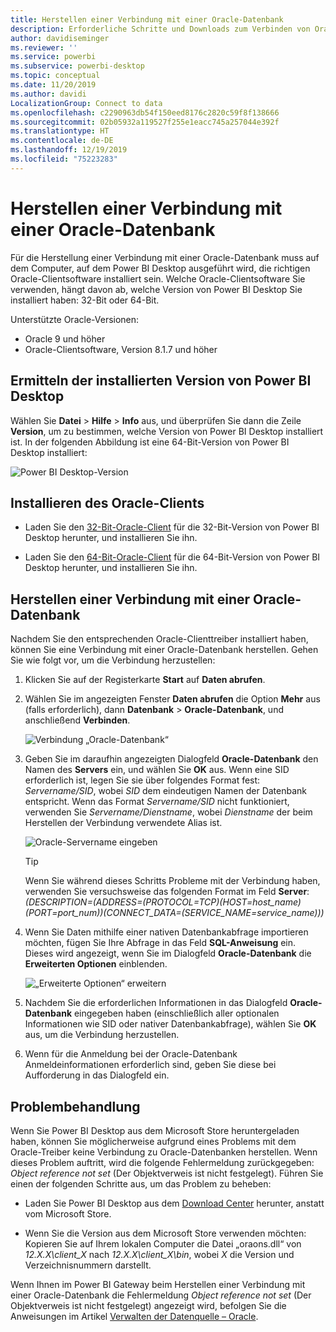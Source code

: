 ```yaml
---
title: Herstellen einer Verbindung mit einer Oracle-Datenbank
description: Erforderliche Schritte und Downloads zum Verbinden von Oracle mit Power BI Desktop
author: davidiseminger
ms.reviewer: ''
ms.service: powerbi
ms.subservice: powerbi-desktop
ms.topic: conceptual
ms.date: 11/20/2019
ms.author: davidi
LocalizationGroup: Connect to data
ms.openlocfilehash: c2290963db54f150eed8176c2820c59f8f138666
ms.sourcegitcommit: 02b05932a119527f255e1eacc745a257044e392f
ms.translationtype: HT
ms.contentlocale: de-DE
ms.lasthandoff: 12/19/2019
ms.locfileid: "75223283"
---
```

# <a name="connect-to-an-oracle-database"></a>Herstellen einer Verbindung mit einer Oracle-Datenbank
Für die Herstellung einer Verbindung mit einer Oracle-Datenbank muss auf dem Computer, auf dem Power BI Desktop ausgeführt wird, die richtigen Oracle-Clientsoftware installiert sein. Welche Oracle-Clientsoftware Sie verwenden, hängt davon ab, welche Version von Power BI Desktop Sie installiert haben: 32-Bit oder 64-Bit.

Unterstützte Oracle-Versionen: 
- Oracle 9 und höher
- Oracle-Clientsoftware, Version 8.1.7 und höher

## <a name="determining-which-version-of-power-bi-desktop-is-installed"></a>Ermitteln der installierten Version von Power BI Desktop
Wählen Sie **Datei** > **Hilfe** > **Info** aus, und überprüfen Sie dann die Zeile **Version**, um zu bestimmen, welche Version von Power BI Desktop installiert ist. In der folgenden Abbildung ist eine 64-Bit-Version von Power BI Desktop installiert:

![Power BI Desktop-Version](media/desktop-connect-oracle-database/connect-oracle-database_1.png)

## <a name="installing-the-oracle-client"></a>Installieren des Oracle-Clients
- Laden Sie den [32-Bit-Oracle-Client](https://www.oracle.com/technetwork/topics/dotnet/utilsoft-086879.html) für die 32-Bit-Version von Power BI Desktop herunter, und installieren Sie ihn.

- Laden Sie den [64-Bit-Oracle-Client](https://www.oracle.com/technetwork/database/windows/downloads/index-090165.html) für die 64-Bit-Version von Power BI Desktop herunter, und installieren Sie ihn.

## <a name="connect-to-an-oracle-database"></a>Herstellen einer Verbindung mit einer Oracle-Datenbank
Nachdem Sie den entsprechenden Oracle-Clienttreiber installiert haben, können Sie eine Verbindung mit einer Oracle-Datenbank herstellen. Gehen Sie wie folgt vor, um die Verbindung herzustellen:

1. Klicken Sie auf der Registerkarte **Start** auf **Daten abrufen**. 

2. Wählen Sie im angezeigten Fenster **Daten abrufen** die Option **Mehr** aus (falls erforderlich), dann **Datenbank** > **Oracle-Datenbank**, und anschließend **Verbinden**.
   
   ![Verbindung „Oracle-Datenbank“](media/desktop-connect-oracle-database/connect-oracle-database_2.png)
2. Geben Sie im daraufhin angezeigten Dialogfeld **Oracle-Datenbank** den Namen des **Servers** ein, und wählen Sie **OK** aus. Wenn eine SID erforderlich ist, legen Sie sie über folgendes Format fest: *Servername/SID*, wobei *SID* dem eindeutigen Namen der Datenbank entspricht. Wenn das Format *Servername/SID* nicht funktioniert, verwenden Sie *Servername/Dienstname*, wobei *Dienstname* der beim Herstellen der Verbindung verwendete Alias ist.


   ![Oracle-Servername eingeben](media/desktop-connect-oracle-database/connect-oracle-database_3.png)

   > [!TIP]
   > Wenn Sie während dieses Schritts Probleme mit der Verbindung haben, verwenden Sie versuchsweise das folgenden Format im Feld **Server**: *(DESCRIPTION=(ADDRESS=(PROTOCOL=TCP)(HOST=host_name)(PORT=port_num))(CONNECT_DATA=(SERVICE_NAME=service_name)))*
   
3. Wenn Sie Daten mithilfe einer nativen Datenbankabfrage importieren möchten, fügen Sie Ihre Abfrage in das Feld **SQL-Anweisung** ein. Dieses wird angezeigt, wenn Sie im Dialogfeld **Oracle-Datenbank** die **Erweiterten Optionen** einblenden.
   
   ![„Erweiterte Optionen“ erweitern](media/desktop-connect-oracle-database/connect-oracle-database_4.png)
4. Nachdem Sie die erforderlichen Informationen in das Dialogfeld **Oracle-Datenbank** eingegeben haben (einschließlich aller optionalen Informationen wie SID oder nativer Datenbankabfrage), wählen Sie **OK** aus, um die Verbindung herzustellen.
5. Wenn für die Anmeldung bei der Oracle-Datenbank Anmeldeinformationen erforderlich sind, geben Sie diese bei Aufforderung in das Dialogfeld ein.


## <a name="troubleshooting"></a>Problembehandlung

Wenn Sie Power BI Desktop aus dem Microsoft Store heruntergeladen haben, können Sie möglicherweise aufgrund eines Problems mit dem Oracle-Treiber keine Verbindung zu Oracle-Datenbanken herstellen. Wenn dieses Problem auftritt, wird die folgende Fehlermeldung zurückgegeben: *Object reference not set* (Der Objektverweis ist nicht festgelegt). Führen Sie einen der folgenden Schritte aus, um das Problem zu beheben:

* Laden Sie Power BI Desktop aus dem [Download Center](https://www.microsoft.com/download/details.aspx?id=58494) herunter, anstatt vom Microsoft Store.

* Wenn Sie die Version aus dem Microsoft Store verwenden möchten: Kopieren Sie auf Ihrem lokalen Computer die Datei „oraons.dll“ von _12.X.X\client_X_ nach _12.X.X\client_X\bin_, wobei _X_ die Version und Verzeichnisnummern darstellt.

Wenn Ihnen im Power BI Gateway beim Herstellen einer Verbindung mit einer Oracle-Datenbank die Fehlermeldung *Object reference not set* (Der Objektverweis ist nicht festgelegt) angezeigt wird, befolgen Sie die Anweisungen im Artikel [Verwalten der Datenquelle – Oracle](service-gateway-onprem-manage-oracle.md).
